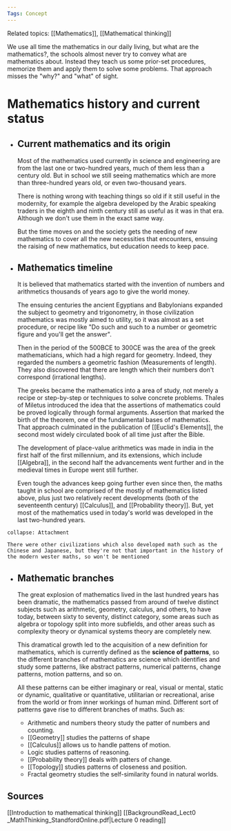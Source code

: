 ```yaml
---
Tags: Concept
---
```

Related topics: [[Mathematics]], [[Mathematical thinking]]

We use all time the mathematics in our daily living, but what are the mathematics?, the schools almost never try to convey what are mathematics about. Instead they teach us some prior-set procedures, memorize them and apply them to solve some problems. That approach misses the "why?" and "what" of sight. 

# Mathematics history and current status
+ ## Current mathematics and its origin
	Most of the mathematics used currently in science and engineering are from the last one or two-hundred years, much of them less than a century old. But in school we still seeing mathematics which are more than three-hundred years old, or even two-thousand years.
	
	There is nothing wrong with teaching things so old if it still useful in the modernity, for example the algebra developed by the Arabic speaking traders in the eighth and ninth century still as useful as it was in that era. Although we don't use them in the exact same way.
	
	But the time moves on and the society gets the needing of new mathematics to cover all the new necessities that encounters, ensuing the raising of new mathematics, but education needs to keep pace. 
+ ## Mathematics timeline
	It is believed that mathematics started with the invention of numbers and arithmetics thousands of years ago to give the world money. 
	
	The ensuing centuries the ancient Egyptians and Babylonians expanded the subject to geometry and trigonometry, in those civilization mathematics was mostly aimed to utility, so it was almost as a set procedure, or recipe like "Do such and such to a number or geometric figure and you'll get the answer".
	
	Then in the period of the 500BCE to 300CE was the area of the greek mathematicians, which had a high regard for geometry. Indeed, they regarded the numbers a geometric fashion (Measurements of length). They also discovered that there are length which their numbers don't correspond (irrational lengths).
	
	The greeks became the mathematics into a area of study, not merely a recipe or step-by-step or techniques to solve concrete problems. Thales of Miletus introduced the idea that the assertions of mathematics could be proved logically through formal arguments. Assertion that marked the birth of the theorem, one of the fundamental bases of mathematics. That approach culminated in the publication of [[Euclid's Elements]], the second most widely circulated book of all time just after the Bible. 
	
	The development of place-value arithmetics was made in india in the first half of the first millennium, and its extensions, which include [[Algebra]], in the second half the advancements went further and in the medieval times in Europe went still further.
	
	Even tough the advances keep going further even since then, the maths taught in school are comprised of the mostly of mathematics listed above, plus just two relatively recent developments (both of the seventeenth century) [[Calculus]], and [[Probability theory]]. But, yet most of the mathematics used in today's world was developed in the last two-hundred years. 
```ad-note
collapse: Attachment

There were other civilizations which also developed math such as the Chinese and Japanese, but they're not that important in the history of the modern wester maths, so won't be mentioned

```
+ ## Mathematic branches
	The great explosion of mathematics lived in the last hundred years has been dramatic, the mathematics passed from around of twelve distinct subjects such as arithmetic, geometry, calculus, and others, to have today, between sixty to seventy, distinct category, some areas such as algebra or topology split into more subfields, and other areas such as complexity theory or dynamical systems theory are completely new. 
	
	This dramatical growth led to the acquisition of a new definition for mathematics, which is currently defined as the **science of patterns**, so the different branches of mathematics are science which identifies and study some patterns, like abstract patterns, numerical patterns, change patterns, motion patterns, and so on. 
	
	All these patterns can be either imaginary or real, visual or mental, static or dynamic, qualitative or quantitative, utilitarian or recreational, arise from the world or from inner workings of human mind. Different sort of patterns gave rise to different branches of maths. Such as: 
	
	+ Arithmetic and numbers theory study the patter of numbers and counting.
	+ [[Geometry]] studies the patterns of shape
	+ [[Calculus]] allows us to handle pattens of motion. 
	+ Logic studies patterns of reasoning. 
	+ [[Probability theory]] deals with patters of change.
	+ [[Topology]] studies patterns of closeness and position. 
	+ Fractal geometry studies the self-similarity found in natural worlds.


## Sources
[[Introduction to mathematical thinking]]
	[[BackgroundRead_Lect0 _MathThinking_StandfordOnline.pdf|Lecture 0 reading]]